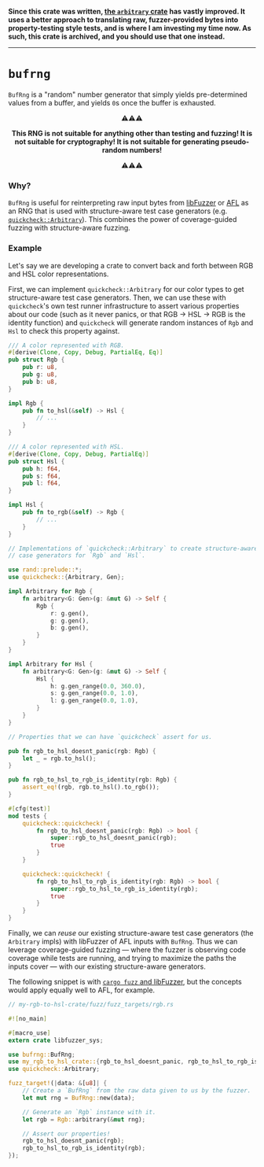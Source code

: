 **Since this crate was written, [the `arbitrary` crate](https://crates.io/crates/arbitrary) has vastly improved. It uses a better approach to translating raw, fuzzer-provided bytes into property-testing style tests, and is where I am investing my time now. As such, this crate is archived, and you should use that one instead.**

-------------------------------------------------------------------

# `bufrng`


`BufRng` is a "random" number generator that simply yields pre-determined values
from a buffer, and yields `0`s once the buffer is exhausted.

<div align="center">

  <p>⚠⚠⚠</p>

  <p><strong>This RNG is not suitable for anything other than testing and
  fuzzing! It is not suitable for cryptography! It is not suitable for
  generating pseudo-random numbers!</strong></p>

  <p>⚠⚠⚠</p>

</div>

### Why?

`BufRng` is useful for reinterpreting raw input bytes from
[libFuzzer](https://rust-fuzz.github.io/book/cargo-fuzz.html) or
[AFL](https://rust-fuzz.github.io/book/afl.html) as an RNG that is used with
structure-aware test case generators (e.g.
[`quickcheck::Arbitrary`](https://docs.rs/quickcheck/0.9.0/quickcheck/trait.Arbitrary.html)). This
combines the power of coverage-guided fuzzing with structure-aware fuzzing.

### Example

Let's say we are developing a crate to convert back and forth between RGB and
HSL color representations.

First, we can implement `quickcheck::Arbitrary` for our color types to get
structure-aware test case generators. Then, we can use these with `quickcheck`'s
own test runner infrastructure to assert various properties about our code (such
as it never panics, or that RGB -> HSL -> RGB is the identity function) and
`quickcheck` will generate random instances of `Rgb` and `Hsl` to check this
property against.

```rust
/// A color represented with RGB.
#[derive(Clone, Copy, Debug, PartialEq, Eq)]
pub struct Rgb {
    pub r: u8,
    pub g: u8,
    pub b: u8,
}

impl Rgb {
    pub fn to_hsl(&self) -> Hsl {
        // ...
    }
}

/// A color represented with HSL.
#[derive(Clone, Copy, Debug, PartialEq)]
pub struct Hsl {
    pub h: f64,
    pub s: f64,
    pub l: f64,
}

impl Hsl {
    pub fn to_rgb(&self) -> Rgb {
        // ...
    }
}

// Implementations of `quickcheck::Arbitrary` to create structure-aware test
// case generators for `Rgb` and `Hsl`.

use rand::prelude::*;
use quickcheck::{Arbitrary, Gen};

impl Arbitrary for Rgb {
    fn arbitrary<G: Gen>(g: &mut G) -> Self {
        Rgb {
            r: g.gen(),
            g: g.gen(),
            b: g.gen(),
        }
    }
}

impl Arbitrary for Hsl {
    fn arbitrary<G: Gen>(g: &mut G) -> Self {
        Hsl {
            h: g.gen_range(0.0, 360.0),
            s: g.gen_range(0.0, 1.0),
            l: g.gen_range(0.0, 1.0),
        }
    }
}

// Properties that we can have `quickcheck` assert for us.

pub fn rgb_to_hsl_doesnt_panic(rgb: Rgb) {
    let _ = rgb.to_hsl();
}

pub fn rgb_to_hsl_to_rgb_is_identity(rgb: Rgb) {
    assert_eq!(rgb, rgb.to_hsl().to_rgb());
}

#[cfg(test)]
mod tests {
    quickcheck::quickcheck! {
        fn rgb_to_hsl_doesnt_panic(rgb: Rgb) -> bool {
            super::rgb_to_hsl_doesnt_panic(rgb);
            true
        }
    }

    quickcheck::quickcheck! {
        fn rgb_to_hsl_to_rgb_is_identity(rgb: Rgb) -> bool {
            super::rgb_to_hsl_to_rgb_is_identity(rgb);
            true
        }
    }
}
```

Finally, we can *reuse* our existing structure-aware test case generators (the
`Arbitrary` impls) with libFuzzer of AFL inputs with `BufRng`. Thus we can
leverage coverage-guided fuzzing &mdash; where the fuzzer is observing code
coverage while tests are running, and trying to maximize the paths the inputs
cover &mdash; with our existing structure-aware generators.

The following snippet is with [`cargo fuzz` and
libFuzzer](https://rust-fuzz.github.io/book/cargo-fuzz.html), but the concepts
would apply equally well to AFL, for example.

```rust
// my-rgb-to-hsl-crate/fuzz/fuzz_targets/rgb.rs

#![no_main]

#[macro_use]
extern crate libfuzzer_sys;

use bufrng::BufRng;
use my_rgb_to_hsl_crate::{rgb_to_hsl_doesnt_panic, rgb_to_hsl_to_rgb_is_identity, Rgb};
use quickcheck::Arbitrary;

fuzz_target!(|data: &[u8]| {
    // Create a `BufRng` from the raw data given to us by the fuzzer.
    let mut rng = BufRng::new(data);

    // Generate an `Rgb` instance with it.
    let rgb = Rgb::arbitrary(&mut rng);

    // Assert our properties!
    rgb_to_hsl_doesnt_panic(rgb);
    rgb_to_hsl_to_rgb_is_identity(rgb);
});
```

